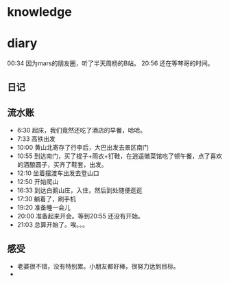 # knowledge


# diary

00:34 因为mars的朋友圈，听了半天周杨的B站。
20:56 还在等棽哥的时间。


## 日记
## 流水账
- 6:30 起床，我们竟然还吃了酒店的早餐，哈哈。
- 7:33 高铁出发
- 10:00 黄山北寄存了行李后，大巴出发去景区南门
- 10:55 到达南门，买了棍子+雨衣+钉鞋，在逍遥徽菜馆吃了顿午餐，点了喜欢的酒酿圆子，买齐了鞋套，出发。
- 12:10 坐着摆渡车出发去登山口
- 12:50 开始爬山
- 16:33 到达白鹅山庄，入住，然后到处随便逛逛
- 17:30 躺着了，刷手机
- 19:20 准备睡一会儿
- 20:00 准备起来开会。等到20:55 还没有开始。
- 21:03 总算开始了。唉。。。
## 感受
- 老婆很不错，没有特别累。小朋友都好棒，很努力达到目标。
- 